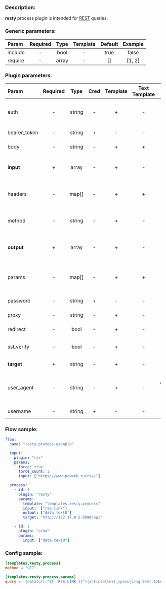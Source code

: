 ### Description:

**resty** process plugin is intended for [REST](https://en.wikipedia.org/wiki/Representational_state_transfer) queries.


### Generic parameters:

| Param     | Required   | Type    | Template   | Default   | Example   |
| :-------- | :--------: | :-----: | :--------: | :-------: | :-------: |
| include   | -          | bool    | -          | true      | false     |
| require   | -          | array   | -          | []        | [1, 2]    |


### Plugin parameters:

| Param        | Required   | Type     | Cred  | Template   | Text Template | Default             | Example                          | Description                                            |
| :----------- | :--------: | :------: | :---: | :--------: | :-----------: | :-----------------: | :------------------------------: | :-----------------------------------                   |
| auth         | -          | string   | -     | +          | -             | ""                  | "basic"                          | Auth method (basic, bearer).                           |
| bearer_token | -          | string   | +     | -          | -             | ""                  | "qwerty"                         | Bearer token.                                          |
| body         | -          | string   | -     | +          | +             | ""                  | "{"foo": "bar"}"                 | Request body.                                          |
| **input**    | +          | array    | -     | +          | -             | "[]"                | ["data.array0"]                  | List of [DataItem](../../concept.md) fields with data. |
| headers      | -          | map[]    | -     | +          | +             | map[]               | see example                      | Dynamic list of request headers.                       |
| method       | -          | string   | -     | +          | -             | "GET"               | "POST"                           | Request method (GET, POST).                            |
| **output**   | +          | array    | -     | +          | -             | "[]"                | ["data.array1"]                  | List of target [DataItem](../../concept.md) fields.    |
| params       | -          | map[]    | -     | +          | +             | map[]               | see example                      | Dynamic list of request query parameters.              |
| password     | -          | string   | +     | -          | -             | ""                  | ""                               | Basic auth password.                                   |
| proxy        | -          | string   | -     | +          | -             | ""                  | "http://127.0.0.1:8080"          | Proxy settings.                                        |
| redirect     | -          | bool     | -     | +          | -             | true                | false                            | Follow redirects.                                      |
| ssl_verify   | -          | bool     | -     | +          | -             | true                | false                            | Verify server certificate.                             |
| **target**   | +          | string   | -     | +          | -             | ""                  | "http://172.17.0.2:8080/api"     | REST endpoint.                                         |
| user_agent   | -          | string   | -     | +          | -             | "gosquito v3.0.0"   | "webchela 1.0"                   | Custom User-Agent for feed access.                     |
| username     | -          | string   | +     | -          | -             | ""                  | ""                               | Basic auth username.                                   |


### Flow sample:

```yaml
flow:
  name: "resty-process-example"

  input:
    plugin: "rss"
    params:
      force: true
      force_count: 1
      input: ["https://www.pcweek.ru/rss/"]

  process:
    - id: 0
      plugin: "resty"
      params:
        template: "templates.resty.process"
        input:  ["rss.link"]
        output: ["data.text0"]
        target: "http://172.17.0.2:8080/api"

    - id: 1
      plugin: "echo"
      params:
        input: ["data.text0"]
```

### Config sample:

```toml
[templates.resty.process]
method = "GET"

[templates.resty.process.params]
query = '{data(url:"{{ .RSS.LINK }}"){article{text_spans{lang,text,tokens_amount}}}}'

```




